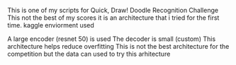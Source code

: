 This is one of my scripts for Quick, Draw! Doodle Recognition Challenge 
This not the best of my scores it is an architecture that i tried for the first time. kaggle enviorment used

A large encoder (resnet 50) is used
The decoder is small (custom)
This architecture helps reduce overfitting 
This is not the best architecture for the competition
but the data can used to try this arhitecture

